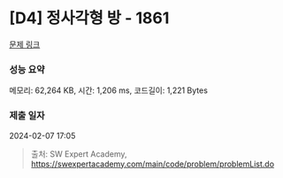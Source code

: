 # [D4] 정사각형 방 - 1861 

[문제 링크](https://swexpertacademy.com/main/code/problem/problemDetail.do?contestProbId=AV5LtJYKDzsDFAXc) 

### 성능 요약

메모리: 62,264 KB, 시간: 1,206 ms, 코드길이: 1,221 Bytes

### 제출 일자

2024-02-07 17:05



> 출처: SW Expert Academy, https://swexpertacademy.com/main/code/problem/problemList.do